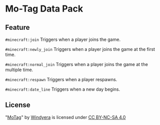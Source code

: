 # Mo-Tag Data Pack

## Feature

`#minecraft:join` Triggers when a player joins the game.

`#minecraft:newly_join` Triggers when a player joins the game at the first time.

`#minecraft:normal_join` Triggers when a player joins the game at the multiple time.

`#minecraft:respawn` Triggers when a player respawns.

`#minecraft:date_line` Triggers when a new day begins.

## License

"[MoTag](https://github.com/Windyera/MoTag)" by [Windyera](https://github.com/Windyera) is licensed under [CC BY-NC-SA 4.0](https://creativecommons.org/licenses/by-nc-sa/4.0/)
